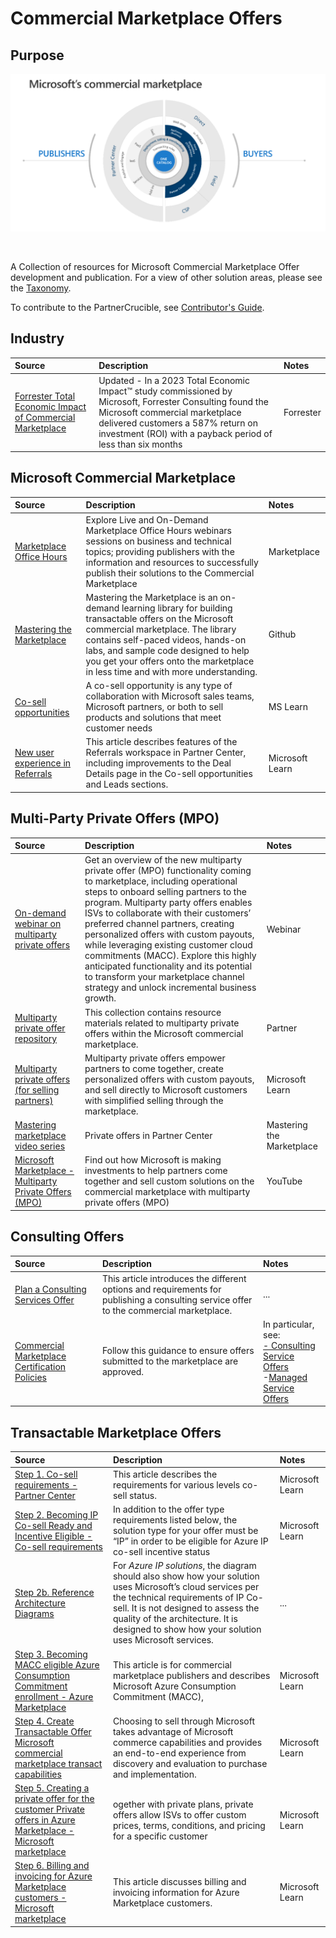 # Commercial Marketplace Offers

## Purpose

![Commercial Marketplace](./Library/microsoft-commercial-marketplace.png)

<br>

A Collection of resources for Microsoft Commercial Marketplace Offer development and publication. For a view of other solution areas, please see the [Taxonomy](./Taxonomy).

To contribute to the PartnerCrucible, see [Contributor's Guide](ContributorsGuide).

## Industry

Source | Description | Notes
:----- | :-----  | :-----
[Forrester Total Economic Impact of Commercial Marketplace ](https://azure.microsoft.com/en-us/blog/the-total-economic-impact-of-the-microsoft-commercial-marketplace/) | Updated - In a 2023 Total Economic Impact™ study commissioned by Microsoft, Forrester Consulting found the Microsoft commercial marketplace delivered customers a 587% return on investment (ROI) with a payback period of less than six months | Forrester

## Microsoft Commercial Marketplace

Source | Description | Notes
:----- | :-----  | :-----
[Marketplace Office Hours](https://microsoftcloudpartner.eventbuilder.com/MarketplaceOverviewandQAforPartners) | Explore Live and On-Demand Marketplace Office Hours webinars sessions on business and technical topics; providing publishers with the information and resources to successfully publish their solutions to the Commercial Marketplace | Marketplace
[Mastering the Marketplace](https://microsoft.github.io/Mastering-the-Marketplace/) | Mastering the Marketplace is an on-demand learning library for building transactable offers on the Microsoft commercial marketplace. The library contains self-paced videos, hands-on labs, and sample code designed to help you get your offers onto the marketplace in less time and with more understanding. | Github
[Co-sell opportunities](https://learn.microsoft.com/en-us/partner-center/co-sell-overview#co-sell-opportunities) | A co-sell opportunity is any type of collaboration with Microsoft sales teams, Microsoft partners, or both to sell products and solutions that meet customer needs | MS Learn
[New user experience in Referrals](https://learn.microsoft.com/en-us/partner-center/referrals-user-guide) | This article describes features of the Referrals workspace in Partner Center, including improvements to the Deal Details page in the Co-sell opportunities and Leads sections.| Microsoft Learn

## Multi-Party Private Offers (MPO)

Source | Description | Notes
:----- | :-----  | :-----
[On-demand webinar on multiparty private offers](https://msuspartners.eventbuilder.com/event/74764) | Get an overview of the new multiparty private offer (MPO) functionality coming to marketplace, including operational steps to onboard selling partners to the program. Multiparty party offers enables ISVs to collaborate with their customers’ preferred channel partners, creating personalized offers with custom payouts, while leveraging existing customer cloud commitments (MACC). Explore this highly anticipated functionality and its potential to transform your marketplace channel strategy and unlock incremental business growth. | Webinar
[Multiparty private offer repository](https://aka.ms/MPOEnablementResources) | This collection contains resource materials related to multiparty private offers within the Microsoft commercial marketplace. | Partner
[Multiparty private offers (for selling partners)](https://learn.microsoft.com/en-us/partner-center/marketplace/multiparty-private-offers-for-selling-partners) | Multiparty private offers empower partners to come together, create personalized offers with custom payouts, and sell directly to Microsoft customers with simplified selling through the marketplace. | Microsoft Learn
[Mastering marketplace video series](https://microsoft.github.io/Mastering-the-Marketplace/partner-center/private-offers/) | Private offers in Partner Center | Mastering the Marketplace
[Microsoft Marketplace - Multiparty Private Offers (MPO)](https://www.youtube.com/watch?v=aAD_MhnYGOs) | Find out how Microsoft is making investments to help partners come together and sell custom solutions on the commercial marketplace with multiparty private offers (MPO) | YouTube


## Consulting Offers

Source | Description | Notes
:----- | :-----  | :-----
[Plan a Consulting Services Offer](https://docs.microsoft.com/en-us/azure/marketplace/plan-consulting-service-offer) | This article introduces the different options and requirements for publishing a consulting service offer to the commercial marketplace. | ...
[Commercial Marketplace Certification Policies](https://docs.microsoft.com/en-us/legal/marketplace/certification-policies)| Follow this guidance to ensure offers submitted to the marketplace are approved. | In particular, see: <br> [- Consulting Service Offers](https://docs.microsoft.com/en-us/legal/marketplace/certification-policies#800-consulting-services) <br> -[Managed Service Offers](https://docs.microsoft.com/en-us/legal/marketplace/certification-policies#700-managed-services)


## Transactable Marketplace Offers

Source | Description | Notes
:----- | :-----  | :-----
[Step 1. Co-sell requirements - Partner Center](https://learn.microsoft.com/en-us/partner-center/co-sell-requirements) | This article describes the requirements for various levels co-sell status.|  Microsoft Learn
[Step 2. Becoming IP Co-sell Ready and Incentive Eligible - Co-sell requirements](https://learn.microsoft.com/en-us/partner-center/co-sell-requirements#requirements-for-azure-ip-co-sell-incentive-status) | In addition to the offer type requirements listed below, the solution type for your offer must be “IP” in order to be eligible for Azure IP co-sell incentive status | Microsoft Learn
[Step 2b. Reference Architecture Diagrams](https://docs.microsoft.com/en-us/partner-center/reference-architecture-diagram?context=%2Fazure%2Fmarketplace%2Fcontext%2Fcontext)| For *Azure IP solutions*, the diagram should also show how your solution uses Microsoft’s cloud services per the technical requirements of IP Co-sell. It is not designed to assess the quality of the architecture. It is designed to show how your solution uses Microsoft services. |...
[Step 3. Becoming MACC eligible Azure Consumption Commitment enrollment - Azure Marketplace](https://learn.microsoft.com/en-us/azure/marketplace/azure-consumption-commitment-enrollment)|  This article is for commercial marketplace publishers and describes Microsoft Azure Consumption Commitment (MACC),| Microsoft Learn
[Step 4. Create Transactable Offer Microsoft commercial marketplace transact capabilities](https://learn.microsoft.com/en-us/azure/marketplace/marketplace-commercial-transaction-capabilities-and-considerations#transact-publishing-option)|  Choosing to sell through Microsoft takes advantage of Microsoft commerce capabilities and provides an end-to-end experience from discovery and evaluation to purchase and implementation.| Microsoft Learn
[Step 5. Creating a private offer for the customer Private offers in Azure Marketplace - Microsoft marketplace](https://learn.microsoft.com/en-us/marketplace/private-offers-in-azure-marketplace?source=recommendations) | ogether with private plans, private offers allow ISVs to offer custom prices, terms, conditions, and pricing for a specific customer | Microsoft Learn
[Step 6. Billing and invoicing for Azure Marketplace customers - Microsoft marketplace](https://learn.microsoft.com/en-us/marketplace/billing-invoicing?source=recommendations) | This article discusses billing and invoicing information for Azure Marketplace customers. | Microsoft Learn

